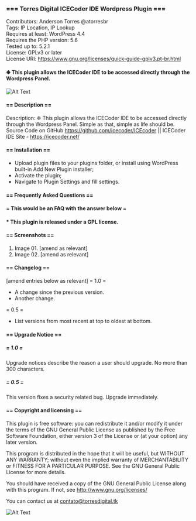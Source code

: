 ### === Torres Digital ICECoder IDE Wordpress Plugin ===

Contributors: Anderson Torres @atorresbr <br/>
Tags: IP Location, IP Lookup<br/>
Requires at least: WordPress 4.4<br/>
Requires the PHP version: 5.6<br/>
Tested up to: 5.2.1<br/>
License: GPLv3 or later<br/>
License URI: https://www.gnu.org/licenses/quick-guide-gplv3.pt-br.html

#### ❉ This plugin allows the ICECoder IDE to be accessed directly through the Wordpress Panel.

![Alt Text](https://repository-images.githubusercontent.com/203066618/9c9f0800-c1ff-11e9-91d2-8ec68f399bf8)


#### == Description ==

Description:  ❉ This plugin allows the ICECoder IDE to be accessed directly through the Wordpress Panel. Simple as that, simple as life should be. Source Code on GitHub https://github.com/icecoder/ICEcoder || ICECoder IDE Site - https://icecoder.net/

#### == Installation ==

* Upload plugin files to your plugins folder, or install using WordPress built-in Add New Plugin installer;
* Activate the plugin;
* Navigate to Plugin Settings and fill settings.

#### == Frequently Asked Questions ==

#### = This would be an FAQ with the answer below =

#### * This plugin is released under a GPL license.

#### == Screenshots ==

1. Image 01. [amend as relevant]
2. Image 02. [amend as relevant]

#### == Changelog ==

[amend entries below as relevant]
= 1.0 =
* A change since the previous version.
* Another change.

= 0.5 =
* List versions from most recent at top to oldest at bottom.

#### == Upgrade Notice ==

##### = 1.0 =
Upgrade notices describe the reason a user should upgrade. No more than 300 characters.

##### = 0.5 =
This version fixes a security related bug. Upgrade immediately.

#### == Copyright and licensing ==

This plugin is free software: you can redistribute it and/or modify it under the terms of the GNU General Public License as published by the Free Software Foundation, either version 3 of the License or (at your option) any later version.

This program is distributed in the hope that it will be useful, but WITHOUT ANY WARRANTY; without even the implied warranty of MERCHANTABILITY or FITNESS FOR A PARTICULAR PURPOSE. See the GNU General Public License for more details.

You should have received a copy of the GNU General Public License along with this program. If not, see http://www.gnu.org/licenses/

You can contact us at contato@torresdigital.tk

![Alt Text](https://media.giphy.com/media/uJGN9fXkAqgiQ/giphy.gif)
